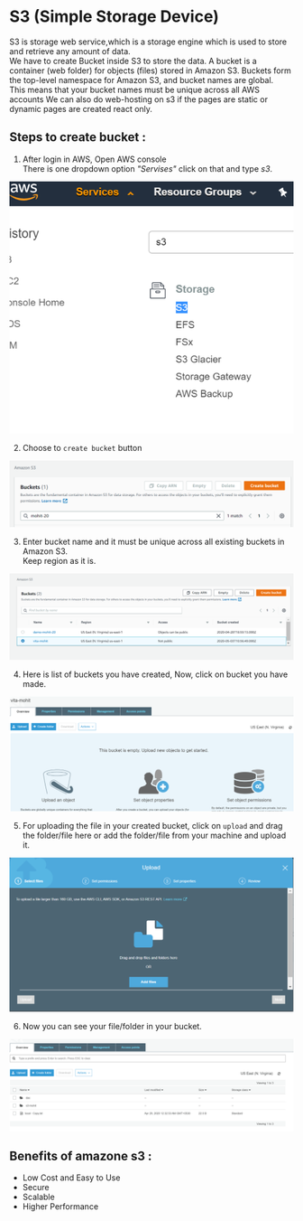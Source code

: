 # S3 (Simple Storage Device)

S3 is storage web service,which is a storage engine which is used to store and retrieve any amount of data.\
 We have to create Bucket inside S3 to store the data. A bucket is a container (web folder) for objects (files) stored in Amazon S3. Buckets form the top-level namespace for Amazon S3, and bucket names are global.\
  This means that your bucket names must be unique across all AWS accounts We can also do web-hosting on s3 if the pages are static or dynamic pages are created react only.

## Steps to create bucket :

1. After login in AWS, Open AWS console\
  There is one dropdown option *"Servises"* click on that and type *s3*.

  ![Image](1.png)

2. Choose to `create bucket` button

  ![Image](2.png)

3. Enter bucket name and it must be unique across all existing buckets in Amazon S3.\
Keep region as it is.


![Image](3.png)

4. Here is list of buckets you have created,  Now, click on bucket you have made.

![Image](4.png)

5. For uploading the file in your created bucket, click on `upload` and drag the folder/file here or add the folder/file from your machine and upload it.

![Image](5.png)

6. Now you can see your file/folder in your bucket.

![Image](6.png)

## Benefits of amazone s3 :
- Low Cost and Easy to Use
- Secure
- Scalable
- Higher Performance
